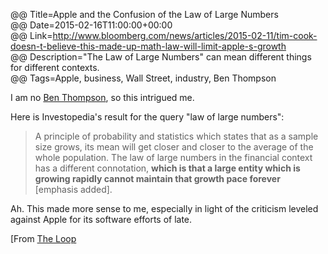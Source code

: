 @@ Title=Apple and the Confusion of the Law of Large Numbers  
@@ Date=2015-02-16T11:00:00+00:00  
@@ Link=http://www.bloomberg.com/news/articles/2015-02-11/tim-cook-doesn-t-believe-this-made-up-math-law-will-limit-apple-s-growth  
@@ Description="The Law of Large Numbers" can mean different things for different contexts.  
@@ Tags=Apple, business, Wall Street, industry, Ben Thompson  

I am no [Ben Thompson][twitter], so this intrigued me. 

Here is Investopedia's result for the query "law of large numbers":
>A principle of probability and statistics which states that as a sample size grows, its mean will get closer and closer to the average of the whole population. The law of large numbers in the financial context has a different connotation, **which is that a large entity which is growing rapidly cannot maintain that growth pace forever** [emphasis added].

Ah. This made more sense to me, especially in light of the criticism leveled against Apple for its software efforts of late. 

[From [The Loop][loopinsight]

[loopinsight]: http://www.loopinsight.com/2015/02/13/apple-and-the-confusion-of-the-law-of-large-numbers/
[twitter]: http://www.twitter.com/benthompson